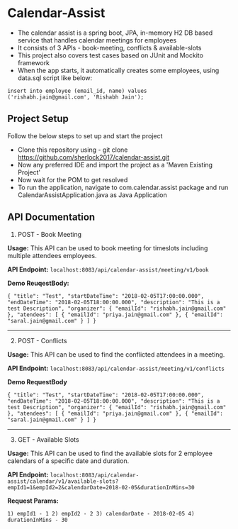# Calendar-Assist

* The calendar assist is a spring boot, JPA, in-memory H2 DB based service that handles calendar meetings for employees
* It consists of 3 APIs - book-meeting, conflicts & available-slots
* This project also covers test cases based on JUnit and Mockito framework
* When the app starts, it automatically creates some employees, using data.sql script like below:

`insert into employee (email_id, name) values ('rishabh.jain@gmail.com', 'Rishabh Jain');`

## Project Setup

Follow the below steps to set up and start the project
* Clone this repository using - git clone https://github.com/sherlock2017/calendar-assist.git
* Now any preferred IDE and import the project as a 'Maven Existing Project'
* Now wait for the POM to get resolved
* To run the application, navigate to com.calendar.assist package and run CalendarAssistApplication.java as Java Application

## API Documentation


1. POST - Book Meeting

**Usage:** This API can be used to book meeting for timeslots including multiple attendees employees.

**API Endpoint:** `localhost:8083/api/calendar-assist/meeting/v1/book`

**Demo ReuqestBody:**

`{
    "title": "Test",
    "startDateTime": "2018-02-05T17:00:00.000",
    "endDateTime": "2018-02-05T18:00:00.000",
    "description": "This is a test Description",
    "organizer": {
        "emailId": "rishabh.jain@gmail.com"
    },
    "atendees": [
        {
            "emailId": "priya.jain@gmail.com"
        },
        {
            "emailId": "saral.jain@gmail.com"
        }
    ]
}`


***
2. POST - Conflicts

**Usage:** This API can be used to find the conflicted attendees in a meeting.

**API Endpoint:** `localhost:8083/api/calendar-assist/meeting/v1/conflicts`

**Demo RequestBody** 

`{
    "title": "Test",
    "startDateTime": "2018-02-05T17:00:00.000",
    "endDateTime": "2018-02-05T18:00:00.000",
    "description": "This is a test Description",
    "organizer": {
        "emailId": "rishabh.jain@gmail.com"
    },
    "atendees": [
        {
            "emailId": "priya.jain@gmail.com"
        },
        {
            "emailId": "saral.jain@gmail.com"
        }
    ]
}`


***

3. GET - Available Slots

**Usage:** This API can be used to find the available slots for 2 employee calendars of a specific date and duration.

**API Endpoint:** `localhost:8083/api/calendar-assist/calendar/v1/available-slots?empId1=1&empId2=2&calendarDate=2018-02-05&durationInMins=30`

**Request Params:**

`1) empId1 - 1
2) empId2 - 2
3) calendarDate - 2018-02-05
4) durationInMins - 30`

